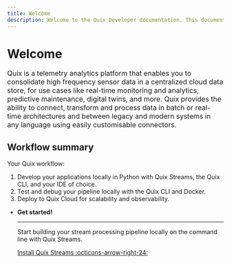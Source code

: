 ```yaml
---
title: Welcome
description: Welcome to the Quix Developer documentation. This documentation includes guides, tutorials, and API references for using Quix Cloud, Quix Streams, and Quix Bring Your Own Cluster (BYOC).
---
```


# Welcome

<p style="font-size: 1rem;">Quix is a telemetry analytics platform that enables you to consolidate high frequency sensor data in a centralized cloud data store, for use cases like real-time monitoring and analytics, predictive maintenance, digital twins, and more. Quix provides the ability to connect, transform and process data in batch or real-time architectures and between legacy and modern systems in any language using easily customisable connectors.</p>

## Workflow summary

Your Quix workflow:

1. Develop your applications locally in Python with Quix Streams, the Quix CLI, and your IDE of choice.
2. Test and debug your pipeline locally with the Quix CLI and Docker.
3. Deploy to Quix Cloud for scalability and observability.

<div class="grid cards" markdown>

- __Get started!__

    ---

    Start building your stream processing pipeline locally on the command line with Quix Streams.

    [Install Quix Streams :octicons-arrow-right-24:](quix-streams/quickstart.md)

</div>
